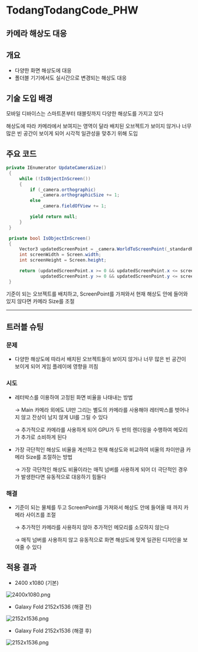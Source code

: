# TodangTodangCode_PHW
 
## 카메라 해상도 대응 

## 개요

- 다양한 화면 해상도에 대응
- 폴더블 기기에서도 실시간으로 변경되는 해상도 대응


## 기술 도입 배경

모바일 디바이스는 스마트폰부터 태블릿까지 다양한 해상도를 가지고 있다


 해상도에 따라 카메라에서 보여지는 영역이 달라 배치된 오브젝트가 보이지 않거나 너무 많은 빈 공간이 보이게 되어 
시각적 일관성을 맞추기 위해 도입


## 주요 코드

```csharp
private IEnumerator UpdateCameraSize()
 {
     while (!IsObjectInScreen())
     {
         if (_camera.orthographic)
             _camera.orthographicSize += 1;
         else
             _camera.fieldOfView += 1;

         yield return null; 
     }
 }

 private bool IsObjectInScreen()
 {
     Vector3 updatedScreenPoint = _camera.WorldToScreenPoint(_standardResolution.position);
     int screenWidth = Screen.width;
     int screenHeight = Screen.height;

     return (updatedScreenPoint.x >= 0 && updatedScreenPoint.x <= screenWidth &&
             updatedScreenPoint.y >= 0 && updatedScreenPoint.y <= screenHeight);
 }
```

기준이 되는 오브젝트를 배치하고, ScreenPoint를 가져와서 현재 해상도 안에 들어와있지 않다면 카메라 Size를 조절

---

## 트러블 슈팅

### 문제

- 다양한 해상도에 따라서 배치된 오브젝트들이 보이지 않거나 너무 많은 빈 공간이 보이게 되어 게임 플레이에 영향을 끼침

### 시도

- 레터박스를 이용하여 고정된 화면 비율을 나태내는 방법
    
    → Main 카메라 외에도 UI만 그리는 별도의 카메라를 사용해야 레터박스를 벗어나지 않고 잔상이 남지 않게 UI를 그릴 수 있다 
    
    → 추가적으로 카메라를 사용하게 되어 GPU가 두 번의 렌더링을 수행하여 메모리가 추가로 소비하게 된다 
    
- 가장 극단적인 해상도 비율을 계산하고 현재 해상도와 비교하여 비율의 차이만큼 카메라 Size를 조절하는 방법
    
    → 가장 극단적인 해상도 비율이라는 매직 넘버를 사용하게 되어 더 극단적인 경우가 발생한다면 유동적으로 대응하기 힘들다 
    

### 해결

- 기준이 되는 물체를 두고 ScreenPoint를 가져와서 해상도 안에 들어올 때 까지 카메라 사이즈를 조절
    
    → 추가적인 카메라를 사용하지 않아 추가적인 메모리를 소모하지 않는다 
    
    → 매직 넘버를 사용하지 않고 유동적으로 화면 해상도에 맞게 일관된 디자인을 보여줄 수 있다 
    

## 적용 결과

 

- 2400 x1080 (기본)

![2400x1080.png](https://github.com/phw97123/TodangTodangCode_PHW/assets/132995834/1da4996e-f4c3-4fe8-83d5-d464add87a82)

- Galaxy Fold 2152x1536 (해결 전)

![2152x1536.png](%E1%84%8C%E1%85%A6%E1%84%86%E1%85%A9%E1%86%A8%20%E1%84%8B%E1%85%A5%E1%86%B9%E1%84%8B%E1%85%B3%E1%86%B7%204eb6456dbe3e40f087b1777eca3e99f9/2152x1536.png)

- Galaxy Fold 2152x1536 (해결 후)

![2152x1536.png](%E1%84%8C%E1%85%A6%E1%84%86%E1%85%A9%E1%86%A8%20%E1%84%8B%E1%85%A5%E1%86%B9%E1%84%8B%E1%85%B3%E1%86%B7%204eb6456dbe3e40f087b1777eca3e99f9/2152x1536%201.png)

